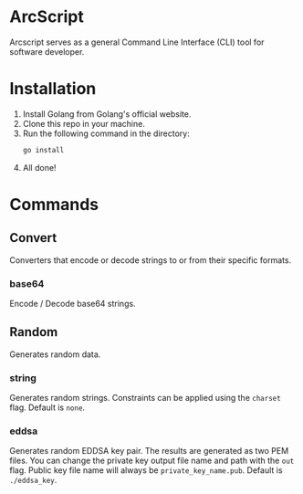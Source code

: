 # ArcScript
Arcscript serves as a general Command Line Interface (CLI) tool for software developer.

# Installation
1. Install Golang from Golang's official website.
2. Clone this repo in your machine.
3. Run the following command in the directory:
    ```bash
    go install
    ``````
4. All done!

# Commands
## Convert
Converters that encode or decode strings to or from their specific formats.

### base64
Encode / Decode base64 strings.


## Random
Generates random data.

### string
Generates random strings. Constraints can be applied using the `charset` flag. Default is `none`.

### eddsa
Generates random EDDSA key pair. The results are generated as two PEM files. You can change the private key output file name and path with the `out` flag. Public key file name will always be `private_key_name.pub`. Default is `./eddsa_key`.